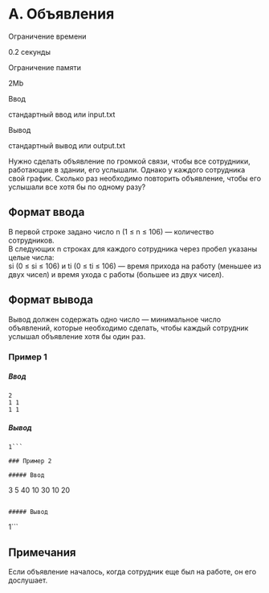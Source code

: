 A. Объявления
=============

Ограничение времени

0.2 секунды

Ограничение памяти

2Mb

Ввод

стандартный ввод или input.txt

Вывод

стандартный вывод или output.txt

Нужно сделать объявление по громкой связи, чтобы все сотрудники, работающие в здании, его услышали. Однако у каждого сотрудника свой график. Сколько раз необходимо повторить объявление, чтобы его услышали все хотя бы по одному разу?

Формат ввода
------------

В первой строке задано число n (1 ≤ n ≤ 106) — количество сотрудников.  
В следующих n строках для каждого сотрудника через пробел указаны целые числа:  
si (0 ≤ si ≤ 106) и ti (0 ≤ ti ≤ 106) — время прихода на работу (меньшее из двух чисел) и время ухода с работы (большее из двух чисел).

Формат вывода
-------------

Вывод должен содержать одно число — минимальное число объявлений, которые необходимо сделать, чтобы каждый сотрудник услышал объявление хотя бы один раз.

### Пример 1

##### Ввод

```
2
1 1
1 1
```

##### Вывод

```
1```

### Пример 2

##### Ввод

```
3
5 40
10 30
10 20
```

##### Вывод

```
1```

Примечания
----------

Если объявление началось, когда сотрудник еще был на работе, он его дослушает.